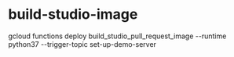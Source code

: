 # build-studio-image
gcloud functions deploy build_studio_pull_request_image --runtime python37 --trigger-topic set-up-demo-server
